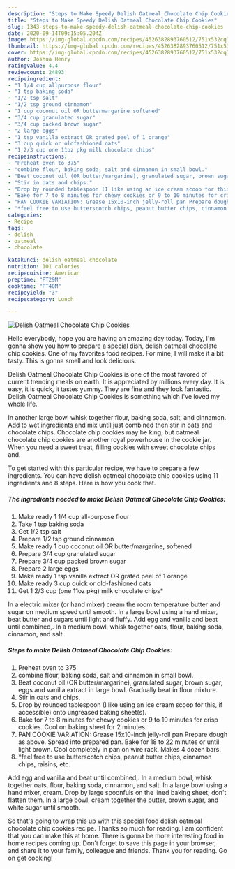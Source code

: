 ```yaml
---
description: "Steps to Make Speedy Delish Oatmeal Chocolate Chip Cookies"
title: "Steps to Make Speedy Delish Oatmeal Chocolate Chip Cookies"
slug: 1343-steps-to-make-speedy-delish-oatmeal-chocolate-chip-cookies
date: 2020-09-14T09:15:05.204Z
image: https://img-global.cpcdn.com/recipes/4526382893760512/751x532cq70/delish-oatmeal-chocolate-chip-cookies-recipe-main-photo.jpg
thumbnail: https://img-global.cpcdn.com/recipes/4526382893760512/751x532cq70/delish-oatmeal-chocolate-chip-cookies-recipe-main-photo.jpg
cover: https://img-global.cpcdn.com/recipes/4526382893760512/751x532cq70/delish-oatmeal-chocolate-chip-cookies-recipe-main-photo.jpg
author: Joshua Henry
ratingvalue: 4.4
reviewcount: 24893
recipeingredient:
- "1 1/4 cup allpurpose flour"
- "1 tsp baking soda"
- "1/2 tsp salt"
- "1/2 tsp ground cinnamon"
- "1 cup coconut oil OR buttermargarine softened"
- "3/4 cup granulated sugar"
- "3/4 cup packed brown sugar"
- "2 large eggs"
- "1 tsp vanilla extract OR grated peel of 1 orange"
- "3 cup quick or oldfashioned oats"
- "1 2/3 cup one 11oz pkg milk chocolate chips"
recipeinstructions:
- "Preheat oven to 375"
- "combine flour, baking soda, salt and cinnamon in small bowl."
- "Beat coconut oil (OR butter/margarine), granulated sugar, brown sugar, eggs and vanilla extract in large bowl. Gradually beat in flour mixture."
- "Stir in oats and chips."
- "Drop by rounded tablespoon (I like using an ice cream scoop for this, if accessible) onto ungreased baking sheet(s)."
- "Bake for 7 to 8 minutes for chewy cookies or 9 to 10 minutes for crisp cookies. Cool on baking sheet for 2 minutes."
- "PAN COOKIE VARIATION: Grease 15x10-inch jelly-roll pan Prepare dough as above. Spread into prepared pan. Bake for 18 to 22 minutes or until light brown.  Cool completely in pan on wire rack.  Makes 4 dozen bars."
- "*feel free to use butterscotch chips, peanut butter chips, cinnamon chips, raisins, etc."
categories:
- Recipe
tags:
- delish
- oatmeal
- chocolate

katakunci: delish oatmeal chocolate 
nutrition: 101 calories
recipecuisine: American
preptime: "PT29M"
cooktime: "PT40M"
recipeyield: "3"
recipecategory: Lunch

---
```



![Delish Oatmeal Chocolate Chip Cookies](https://img-global.cpcdn.com/recipes/4526382893760512/751x532cq70/delish-oatmeal-chocolate-chip-cookies-recipe-main-photo.jpg)

Hello everybody, hope you are having an amazing day today. Today, I'm gonna show you how to prepare a special dish, delish oatmeal chocolate chip cookies. One of my favorites food recipes. For mine, I will make it a bit tasty. This is gonna smell and look delicious.

Delish Oatmeal Chocolate Chip Cookies is one of the most favored of current trending meals on earth. It is appreciated by millions every day. It is easy, it is quick, it tastes yummy. They are fine and they look fantastic. Delish Oatmeal Chocolate Chip Cookies is something which I've loved my whole life.

In another large bowl whisk together flour, baking soda, salt, and cinnamon. Add to wet ingredients and mix until just combined then stir in oats and chocolate chips. Chocolate chip cookies may be king, but oatmeal chocolate chip cookies are another royal powerhouse in the cookie jar. When you need a sweet treat, filling cookies with sweet chocolate chips and.


To get started with this particular recipe, we have to prepare a few ingredients. You can have delish oatmeal chocolate chip cookies using 11 ingredients and 8 steps. Here is how you cook that.

<!--inarticleads1-->

##### The ingredients needed to make Delish Oatmeal Chocolate Chip Cookies:

1. Make ready 1 1/4 cup all-purpose flour
1. Take 1 tsp baking soda
1. Get 1/2 tsp salt
1. Prepare 1/2 tsp ground cinnamon
1. Make ready 1 cup coconut oil OR butter/margarine, softened
1. Prepare 3/4 cup granulated sugar
1. Prepare 3/4 cup packed brown sugar
1. Prepare 2 large eggs
1. Make ready 1 tsp vanilla extract OR grated peel of 1 orange
1. Make ready 3 cup quick or old-fashioned oats
1. Get 1 2/3 cup (one 11oz pkg) milk chocolate chips*


In a electric mixer (or hand mixer) cream the room temperature butter and sugar on medium speed until smooth. In a large bowl using a hand mixer, beat butter and sugars until light and fluffy. Add egg and vanilla and beat until combined,. In a medium bowl, whisk together oats, flour, baking soda, cinnamon, and salt. 

<!--inarticleads2-->

##### Steps to make Delish Oatmeal Chocolate Chip Cookies:

1. Preheat oven to 375
1. combine flour, baking soda, salt and cinnamon in small bowl.
1. Beat coconut oil (OR butter/margarine), granulated sugar, brown sugar, eggs and vanilla extract in large bowl. Gradually beat in flour mixture.
1. Stir in oats and chips.
1. Drop by rounded tablespoon (I like using an ice cream scoop for this, if accessible) onto ungreased baking sheet(s).
1. Bake for 7 to 8 minutes for chewy cookies or 9 to 10 minutes for crisp cookies. Cool on baking sheet for 2 minutes.
1. PAN COOKIE VARIATION: Grease 15x10-inch jelly-roll pan Prepare dough as above. Spread into prepared pan. Bake for 18 to 22 minutes or until light brown.  Cool completely in pan on wire rack.  Makes 4 dozen bars.
1. *feel free to use butterscotch chips, peanut butter chips, cinnamon chips, raisins, etc.


Add egg and vanilla and beat until combined,. In a medium bowl, whisk together oats, flour, baking soda, cinnamon, and salt. In a large bowl using a hand mixer, cream. Drop by large spoonfuls on the lined baking sheet; don&#39;t flatten them. In a large bowl, cream together the butter, brown sugar, and white sugar until smooth. 

So that's going to wrap this up with this special food delish oatmeal chocolate chip cookies recipe. Thanks so much for reading. I am confident that you can make this at home. There is gonna be more interesting food in home recipes coming up. Don't forget to save this page in your browser, and share it to your family, colleague and friends. Thank you for reading. Go on get cooking!

